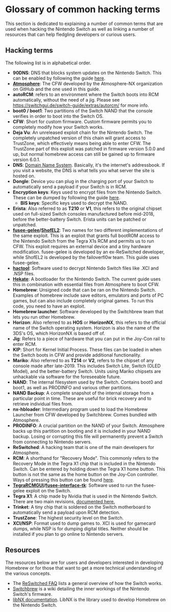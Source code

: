 # Glossary of common hacking terms

This section is dedicated to explaining a number of common terms that are used when hacking the Nintendo Switch as well as linking a number of resources that can help fledgling developers or curious users.

## Hacking terms

The following list is in alphabetical order.

- **90DNS**: DNS that blocks system updates on the Nintendo Switch. This can be enabled by following the guide [here](blocking_nintendo.md).
- **[Atmosphere](https://github.com/Atmosphere-NX/Atmosphere)**: The CFW developed by the Atmosphere-NX organization on GitHub and the one used in this guide.
- **autoRCM**: refers to an environment where the Switch boots into RCM automatically, without the need of a jig. Please see https://switchgui.de/switch-guide/extras/autorcm/ for more info.
- **boot0 / boot1**: Two partitions of the Switch NAND that the console verifies in order to boot into the Switch OS.
- **CFW**: Short for custom firmware. Custom firmware permits you to completely modify how your Switch works.
- **Deja Vu**: An unreleased exploit chain for the Nintendo Switch. The completely unpatched version of this chain will grant access to TrustZone, which effectively means being able to enter CFW. The TrustZone part of this exploit was patched in firmware version 5.0.0 and up, but normal homebrew access can still be gained up to firmware version 6.0.1.
- **DNS**: [Domain Name System](https://en.wikipedia.org/wiki/Domain_Name_System). Basically, it's the internet's addressbook. If you visit a website, the DNS is what tells you what server the site is hosted on.
- **Dongle**: Device you can plug in the charging port of your Switch to automatically send a payload if your Switch is in RCM.
- **Encryption keys**: Keys used to encrypt files from the Nintendo Switch. These can be dumped by following the guide [here](dumping_title_keys.md).
  - **BIS keys**: Specific keys used to decrypt the NAND.
- **Erista**: Also referred to as **T210** or **V1**, this refers to the original chipset used on full-sized Switch consoles manufactured before mid-2018, before the better-battery Switch. Erista units can be patched or unpatched.
- **[fusee-gelee](https://github.com/Qyriad/fusee-launcher/blob/master/report/fusee_gelee.md)/[ShofEL2](https://github.com/fail0verflow/shofel2)**: Two names for two different implementations of the same exploit. This is an exploit that grants full bootROM access to the Nintendo Switch from the Tegra X1s RCM and permits us to run CFW. This exploit requires an external device and a tiny hardware modification. fusee-gelee is developed by an ex-ReSwitched developer, while ShofEL2 is developed by the failoverfl0w team. This guide uses fusee-gelee.
- **[hactool](https://github.com/SciresM/hactool)**: Software used to decrypt Nintendo Switch files like .XCI and .NSP files.
- **[Hekate](https://github.com/CTCaer/hekate)**: A bootloader for the Nintendo Switch. The current guide uses this in combination with essential files from Atmosphere to boot CFW.
- **Homebrew**: Unsigned code that can be ran on the Nintendo Switch. Examples of homebrew include save editors, emulators and ports of PC games, but can also include completely original games. To run this code, you need to have an exploit.
- **Homebrew launcher**: Software developed by the Switchbrew team that lets you run other Homebrew.
- **Horizon**: Also referred to as **HOS** or **HorizonNX**, this refers to the official name of the Switch operating system. Horizon is also the name of the 3DS's OS, which HorizonNX is based off of.
- **Jig**: Refers to a piece of hardware that you can put in the Joy-Con rail to enter RCM.
- **KIP**: Short for Kernel Initial Process. These files can be loaded in when the Switch boots in CFW and provide additional functionality.
- **Mariko**: Also referred to as **T214** or **V2**, refers to the chipset of any console made after late-2019. This includes Switch Lite, Switch (OLED Model), and the better-battery Switch. Units using Mariko chipsets are unhackable via software for the foreseeable future.
- **NAND**: The internal filesystem used by the Switch. Contains boot0 and boot1, as well as PRODINFO and various other partitions.
- **NAND Backup**: A complete snapshot of the internal storage from a particular point in time. These are useful for brick recovery and to retrieve individual files from.
- **nx-hbloader**: Intermediary program used to load the Homebrew Launcher from CFW developed by Switchbrew. Comes bundled with Atmosphere.
- **PRODINFO**: A crucial partition on the NAND of your Switch. Atmosphere backs up this partition on booting and it is included in your NAND backup. Losing or corrupting this file will permanently prevent a Switch from connecting to Nintendo servers.
- **ReSwitched**: A hacking team that is one of the main developers for Atmosphere.
- **RCM**: A shorthand for "Recovery Mode". This commonly refers to the Recovery Mode in the Tegra X1 chip that is included in the Nintendo Switch. Can be entered by holding down the Tegra X1 home button. This button is not the same as the home button on the Joy-Con controller. Ways of pressing this button can be found [here](../user_guide/emummc/entering_rcm.md).
- **[TegraRCMGUI](https://github.com/eliboa/TegraRcmGUI/releases)/[fusee-interface-tk](https://github.com/nh-server/fusee-interfacee-tk/releases)**: Software used to run the fusee-gelee exploit on the Switch.
- **Tegra X1**: A chip made by Nvidia that is used in the Nintendo Switch. There are two main revisions, [documented here.](https://en.wikipedia.org/wiki/Tegra#Tegra_X1)
- **Trinket**: A tiny chip that is soldered on the Switch motherboard to automatically send a payload upon RCM detection.
- **TrustZone**: The highest security level on the Switch.
- **XCI/NSP**: Format used to dump games to. XCI is used for gamecard dumps, while NSP is for dumping digital titles. Neither should be installed if you plan to go online to Nintendo servers.

## Resources

The resources below are for users and developers interested in developing Homebrew or for those that want to get a more technical understanding of the various concepts.

- The [ReSwitched FAQ](https://reswitched.github.io/faq/) lists a general overview of how the Switch works.
- [Switchbrew](https://switchbrew.org) is a wiki detailing the inner workings of the Nintendo Switch's firmware.
- [libNX documentation](https://switchbrew.github.io/libnx/index.html). LibNX is the library used to develop Homebrew on the Nintendo Switch.
